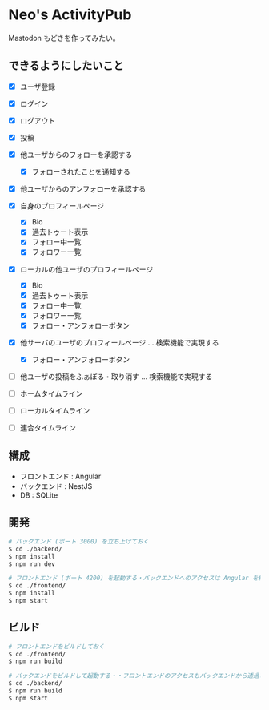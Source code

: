 # Neo's ActivityPub

Mastodon もどきを作ってみたい。


## できるようにしたいこと

- [x] ユーザ登録
- [x] ログイン
- [x] ログアウト
- [x] 投稿
- [x] 他ユーザからのフォローを承認する
    - [x] フォローされたことを通知する
- [x] 他ユーザからのアンフォローを承認する
- [x] 自身のプロフィールページ
    - [x] Bio
    - [x] 過去トゥート表示
    - [x] フォロー中一覧
    - [x] フォロワー一覧
- [x] ローカルの他ユーザのプロフィールページ
    - [x] Bio
    - [x] 過去トゥート表示
    - [x] フォロー中一覧
    - [x] フォロワー一覧
    - [x] フォロー・アンフォローボタン
- [x] 他サーバのユーザのプロフィールページ … 検索機能で実現する
    - [x] フォロー・アンフォローボタン
- [ ] 他ユーザの投稿をふぁぼる・取り消す … 検索機能で実現する
- [ ] ホームタイムライン
- [ ] ローカルタイムライン
- [ ] 連合タイムライン


## 構成

- フロントエンド : Angular
- バックエンド : NestJS
- DB : SQLite


## 開発

```bash
# バックエンド (ポート 3000) を立ち上げておく
$ cd ./backend/
$ npm install
$ npm run dev

# フロントエンド (ポート 4200) を起動する・バックエンドへのアクセスは Angular を経由して行う
$ cd ./frontend/
$ npm install
$ npm start
```


## ビルド

```bash
# フロントエンドをビルドしておく
$ cd ./frontend/
$ npm run build

# バックエンドをビルドして起動する・・フロントエンドのアクセスもバックエンドから透過される
$ cd ./backend/
$ npm run build
$ npm start
```
